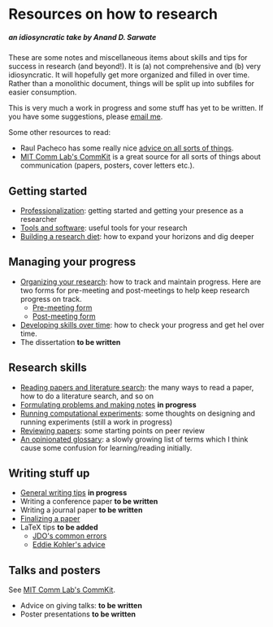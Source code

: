 # Resources on how to research

##### an idiosyncratic take by Anand D. Sarwate

These are some notes and miscellaneous items about skills and tips for success in research (and beyond!). It is (a) not comprehensive and (b) very idiosyncratic. It will hopefully get more organized and filled in over time. Rather than a monolithic document, things will be split up into subfiles for easier consumption.

This is very much a work in progress and some stuff has yet to be written. If you have some suggestions, please [email me](mailto:anand.sarwate@rutgers.edu).

Some other resources to read:

* Raul Pacheco has some really nice [advice on all sorts of things](http://www.raulpacheco.org/resources/).
* [MIT Comm Lab's CommKit](https://mitcommlab.mit.edu/eecs/use-the-commkit/) is a great source for all sorts of things about communication (papers, posters, cover letters etc.).

## Getting started

* [Professionalization](ProfessionalStuff.md): getting started and getting your presence as a researcher
* [Tools and software](Tools.md): useful tools for your research
* [Building a research diet](ResearchInputs.md): how to expand your horizons and dig deeper

## Managing your progress

* [Organizing your research](OrganizingWork.md): how to track and maintain progress. Here are two forms for pre-meeting and post-meetings to help keep research progress on track.
   * [Pre-meeting form](PreMtgForm.md)
   * [Post-meeting form](PostMtgForm.md)
* [Developing skills over time](DevelopingSkills.md):  how to check your progress and get hel over time.
* The dissertation **to be written**

## Research skills

* [Reading papers and literature search](ReadingSkills.md): the many ways to read a paper, how to do a literature search, and so on
* [Formulating problems and making notes](MakingWriteups.md) **in progress**
* [Running computational experiments](Experiments.md): some thoughts on designing and running experiments (still a work in progress)
* [Reviewing papers](Reviewing.md): some starting points on peer review
* [An opinionated glossary](OpinionatedGlossary.md): a slowly growing list of terms which I think cause some confusion for learning/reading initially. 

## Writing stuff up

* [General writing tips](WritingTips.md) **in progress**
* Writing a conference paper **to be written**
* Writing a journal paper **to be written**
* [Finalizing a paper](WritingEndgame.md)
* LaTeX tips **to be added**
   * [JDO's common errors](https://web.ece.ucdavis.edu/~jowens/commonerrors.html)
   * [Eddie Kohler's advice](https://www.read.seas.harvard.edu/~kohler/latex.html)

## Talks and posters

See [MIT Comm Lab's CommKit](https://mitcommlab.mit.edu/eecs/use-the-commkit/).

* Advice on giving talks: **to be written**
* Poster presentations **to be written**
